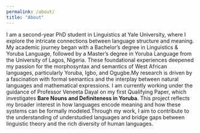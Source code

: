 ```yaml
---
permalink: /about/
title: "About"
---
```


I am a second-year PhD student in Linguistics at Yale University, where I explore the intricate connections between language structure and meaning. My academic journey began with a Bachelor’s degree in Linguistics & Yoruba Language, followed by a Master’s degree in Yoruba Language from the University of Lagos, Nigeria. These foundational experiences deepened my passion for the morphosyntax and semantics of West African languages, particularly Yoruba, Igbo, and Ogugbe.My research is driven by a fascination with formal semantics and the interplay between natural languages and mathematical expressions. I am currently working under the guidance of Professor Veneeta Dayal on my first Qualifying Paper, which investigates **Bare Nouns and Definiteness in Yoruba**. This project reflects my broader interest in how languages encode meaning and how these systems can be formally modeled.Through my work, I aim to contribute to the understanding of understudied languages and bridge gaps between linguistic theory and the rich diversity of human languages.

